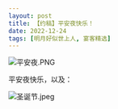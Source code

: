 ```yaml
---
layout: post
title: 【约稿】平安夜快乐！
date: 2022-12-24
tags: [明月好似世上人, 宴客精选]
---
```


![平安夜.PNG](https://s2.loli.net/2022/12/25/G9hSRiVMIKNbwfE.png)

平安夜快乐，以及：


![圣诞节.jpeg](https://s2.loli.net/2022/12/25/pV91yTiZkKDsF5a.jpg)

